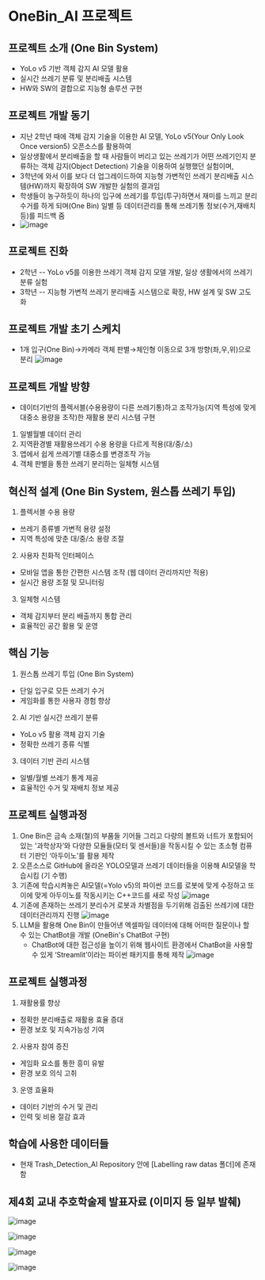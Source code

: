# OneBin_AI 프로젝트

## 프로젝트 소개 (One Bin System)
- YoLo v5 기반 객체 감지 AI 모델 활용
- 실시간 쓰레기 분류 및 분리배출 시스템
- HW와 SW의 결합으로 지능형 솔루션 구현


## 프로젝트 개발 동기
- 지난 2학년 때에 객체 감지 기술을 이용한 AI 모델, YoLo v5(Your Only Look Once version5) 오픈소스를 활용하여
- 일상생활에서 분리배출을 할 때 사람들이 버리고 있는 쓰레기가 어떤 쓰레기인지 분류하는 객체 감지(Object Detection) 기술을 이용하여 실행했던 실험이며,
- 3학년에 와서 이를 보다 더 업그레이드하여 지능형 가변적인 쓰레기 분리배출 시스템(HW)까지 확장하여 SW 개발한 실험의 결과임
- 학생들이 농구하듯이 하나의 입구에 쓰레기를 투입(투구)하면서 재미를 느끼고 분리수거를 하게 되며(One Bin) 일별 등 데이터관리를 통해 쓰레기통 정보(수거,재배치 등)를 피드백 줌
- ![image](https://github.com/JaeyunLim/OneBin_AI/assets/97609649/22fe496b-b95c-4a88-a08a-508b2b347349)


## 프로젝트 진화
- 2학년
-- YoLo v5를 이용한 쓰레기 객체 감지 모델 개발, 일상 생활에서의 쓰레기 분류 실험
- 3학년
-- 지능형 가변적 쓰레기 분리배출 시스템으로 확장, HW 설계 및 SW 고도화
  

## 프로젝트 개발 초기 스케치
- 1개 입구(One Bin)→카메라 객체 판별→체인형 이동으로 3개 방향(좌,우,위)으로 분리
![image](https://github.com/JaeyunLim/OneBin_AI/assets/97609649/cc2ff161-49f1-4b47-bca9-6167712975dc)


## 프로젝트 개발 방향
- 데이터기반의 플렉서블(수용용량이 다른 쓰레기통)하고 조작가능(지역 특성에 맞게 대중소 용량을 조작)한 재활용 분리 시스템 구현
1. 일별월별 데이터 관리
2. 지역환경별 재활용쓰레기 수용 용량을 다르게 적용(대/중/소)
3. 앱에서 쉽게 쓰레기별 대중소를 변경조작 가능
4. 객체 판별을 통한 쓰레기 분리하는 일체형 시스템


## 혁신적 설계 (One Bin System, 원스톱 쓰레기 투입)
1. 플렉서블 수용 용량
- 쓰레기 종류별 가변적 용량 설정
- 지역 특성에 맞춘 대/중/소 용량 조절
2. 사용자 친화적 인터페이스
- 모바일 앱을 통한 간편한 시스템 조작 (웹 데이터 관리까지만 적용)
- 실시간 용량 조절 및 모니터링
3. 일체형 시스템
- 객체 감지부터 분리 배출까지 통합 관리
- 효율적인 공간 활용 및 운영
  

## 핵심 기능 
1. 원스톱 쓰레기 투입 (One Bin System)
- 단일 입구로 모든 쓰레기 수거
- 게임화를 통한 사용자 경험 향상
2. AI 기반 실시간 쓰레기 분류
- YoLo v5 활용 객체 감지 기술
- 정확한 쓰레기 종류 식별
3. 데이터 기반 관리 시스템
- 일별/월별 쓰레기 통계 제공
- 효율적인 수거 및 재배치 정보 제공
  
   
## 프로젝트 실행과정
1. One Bin은 금속 소재(철)의 부품들 기어들 그리고 다량의 볼트와 너트가 포함되어있는 '과학상자’와 
   다양한 모듈들(모터 및 센서들)을 작동시킬 수 있는 초소형 컴퓨터 기판인 ‘아두이노’를 활용 제작
2. 오픈소스로 GitHub에 올라온 YOLO모델과 쓰레기 데이터들을 이용해 AI모델을 학습시킴 (기 수행)
3. 기존에 학습시켜놓은 AI모델(=Yolo v5)의 파이썬 코드를 로봇에 맞게 수정하고 또 이에 맞게 아두이노를 작동시키는 C++코드를 새로 작성
   ![image](https://github.com/JaeyunLim/OneBin_AI/assets/97609649/0850759d-c70d-4fca-b3f8-dfba057a887f)
5. 기존에 존재하는 쓰레기 분리수거 로봇과 차별점을 두기위해 검출된 쓰레기에 대한 데이터관리까지 진행
   ![image](https://github.com/JaeyunLim/OneBin_AI/assets/97609649/8e46eeab-afeb-4943-b6af-79a6a9861c4f)
7. LLM을 활용해 One Bin이 만들어낸 엑셀파일 데이터에 대해 어떠한 질문이나 할 수 있는 ChatBot을 개발 (OneBin's ChatBot 구현)
    * ChatBot에 대한 접근성을 높이기 위해 웹사이트 환경에서 ChatBot을 사용할 수 있게 ‘Streamlit’이라는 파이썬 패키지를 통해 제작
   ![image](https://github.com/JaeyunLim/OneBin_AI/assets/97609649/30156ad6-5e83-47a2-a08e-a60086824865)


## 프로젝트 실행과정
1. 재활용률 향상
- 정확한 분리배출로 재활용 효율 증대
- 환경 보호 및 지속가능성 기여
2. 사용자 참여 증진
- 게임화 요소를 통한 흥미 유발
- 환경 보호 의식 고취
3. 운영 효율화
- 데이터 기반의 수거 및 관리
- 인력 및 비용 절감 효과


## 학습에 사용한 데이터들
- 현재 Trash_Detection_AI Repository 안에 [Labelling raw datas 폴더]에 존재함


## 제4회 교내 추호학술제 발표자료 (이미지 등 일부 발췌)

![image](https://github.com/JaeyunLim/OneBin_AI/assets/97609649/258b6c04-e97b-4c30-8ad7-76143a29a282)

![image](https://github.com/JaeyunLim/OneBin_AI/assets/97609649/8b4b8fa8-c9ea-47ec-a42f-4a2d4f688356)

![image](https://github.com/JaeyunLim/OneBin_AI/assets/97609649/9ae41e56-897f-40e3-8e6b-f7fd246ff2ae)

![image](https://github.com/JaeyunLim/OneBin_AI/assets/97609649/2fd8e4a2-eb6e-43fd-a752-dcd54d7c4d9a)


